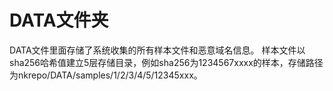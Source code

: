 # DATA文件夹

DATA文件里面存储了系统收集的所有样本文件和恶意域名信息。
样本文件以sha256哈希值建立5层存储目录，例如sha256为1234567xxxx的样本，存储路径为nkrepo/DATA/samples/1/2/3/4/5/12345xxx。
